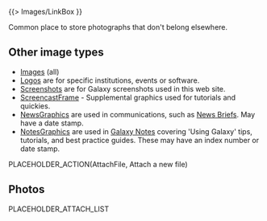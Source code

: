 {{> Images/LinkBox }}

Common place to store photographs that don't belong elsewhere.

## Other image types

* [Images](/src/images/index.md) (all)
* [Logos](/src/images/Logos/index.md) are for specific institutions, events or software.
* [Screenshots](/src/images/Screenshots/index.md) are for Galaxy screenshots used in this web site.
* [ScreencastFrame](/src/images/ScreencastFrame/index.md) - Supplemental graphics used for tutorials and quickies.
* [NewsGraphics](/src/images/NewsGraphics/index.md) are used in communications, such as [News Briefs](/src/DevNewsBriefs/index.md). May have a date stamp.
* [NotesGraphics](/src/images/NotesGraphics/index.md) are used in [Galaxy Notes](/src/Notes/index.md) covering 'Using Galaxy' tips, tutorials, and best practice guides. These may have an index number or date stamp.

PLACEHOLDER_ACTION(AttachFile, Attach a new file)

## Photos

PLACEHOLDER_ATTACH_LIST
